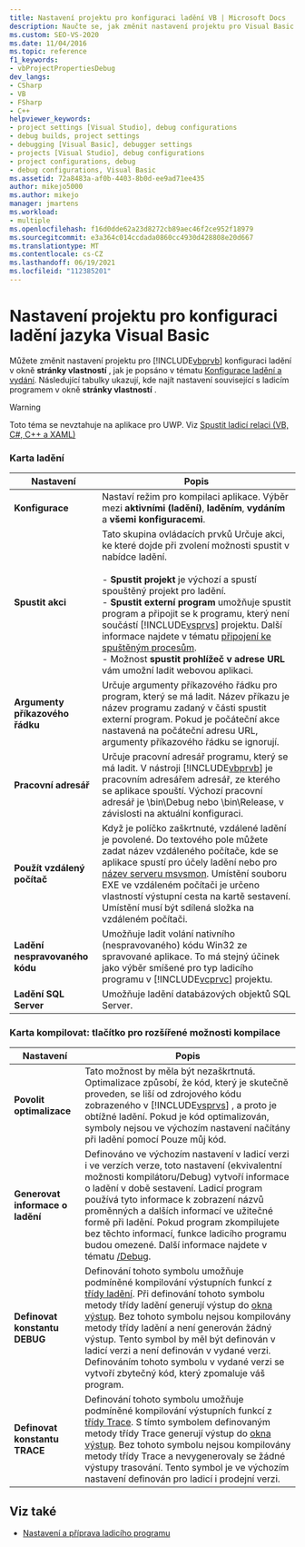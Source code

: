 ```yaml
---
title: Nastavení projektu pro konfiguraci ladění VB | Microsoft Docs
description: Naučte se, jak změnit nastavení projektu pro Visual Basic konfiguraci ladění v okně stránky vlastností sady Visual Studio.
ms.custom: SEO-VS-2020
ms.date: 11/04/2016
ms.topic: reference
f1_keywords:
- vbProjectPropertiesDebug
dev_langs:
- CSharp
- VB
- FSharp
- C++
helpviewer_keywords:
- project settings [Visual Studio], debug configurations
- debug builds, project settings
- debugging [Visual Basic], debugger settings
- projects [Visual Studio], debug configurations
- project configurations, debug
- debug configurations, Visual Basic
ms.assetid: 72a8483a-af0b-4403-8b0d-ee9ad71ee435
author: mikejo5000
ms.author: mikejo
manager: jmartens
ms.workload:
- multiple
ms.openlocfilehash: f16d0dde62a23d8272cb89aec46f2ce952f18979
ms.sourcegitcommit: e3a364c014ccdada0860cc4930d428808e20d667
ms.translationtype: MT
ms.contentlocale: cs-CZ
ms.lasthandoff: 06/19/2021
ms.locfileid: "112385201"
---
```

# <a name="project-settings-for-a-visual-basic-debug-configuration"></a>Nastavení projektu pro konfiguraci ladění jazyka Visual Basic
Můžete změnit nastavení projektu pro [!INCLUDE[vbprvb](../code-quality/includes/vbprvb_md.md)] konfiguraci ladění v okně **stránky vlastností** , jak je popsáno v tématu [Konfigurace ladění a vydání](../debugger/how-to-set-debug-and-release-configurations.md). Následující tabulky ukazují, kde najít nastavení související s ladicím programem v okně **stránky vlastností** .

> [!WARNING]
> Toto téma se nevztahuje na aplikace pro UWP. Viz [Spustit ladicí relaci (VB, C#, C++ a XAML)](../debugger/start-a-debugging-session-for-a-store-app-in-visual-studio-vb-csharp-cpp-and-xaml.md)

### <a name="debug-tab"></a>Karta ladění

| Nastavení | Popis |
|------------------------------| - |
| **Konfigurace** | Nastaví režim pro kompilaci aplikace. Výběr mezi **aktivními (ladění)**, **laděním**, **vydáním** a **všemi konfiguracemi**. |
| **Spustit akci** | Tato skupina ovládacích prvků Určuje akci, ke které dojde při zvolení možnosti spustit v nabídce ladění.<br /><br /> -   **Spustit projekt** je výchozí a spustí spouštěný projekt pro ladění. <br />-   **Spustit externí program** umožňuje spustit program a připojit se k programu, který není součástí [!INCLUDE[vsprvs](../code-quality/includes/vsprvs_md.md)] projektu. Další informace najdete v tématu [připojení ke spuštěným procesům](../debugger/attach-to-running-processes-with-the-visual-studio-debugger.md).<br />-   Možnost **spustit prohlížeč v adrese URL** vám umožní ladit webovou aplikaci. |
| **Argumenty příkazového řádku** | Určuje argumenty příkazového řádku pro program, který se má ladit. Název příkazu je název programu zadaný v části spustit externí program. Pokud je počáteční akce nastavená na počáteční adresu URL, argumenty příkazového řádku se ignorují. |
| **Pracovní adresář** | Určuje pracovní adresář programu, který se má ladit. V nástroji [!INCLUDE[vbprvb](../code-quality/includes/vbprvb_md.md)] je pracovním adresářem adresář, ze kterého se aplikace spouští. Výchozí pracovní adresář je \bin\Debug nebo \bin\Release, v závislosti na aktuální konfiguraci. |
| **Použít vzdálený počítač** | Když je políčko zaškrtnuté, vzdálené ladění je povolené. Do textového pole můžete zadat název vzdáleného počítače, kde se aplikace spustí pro účely ladění nebo pro [název serveru msvsmon](../debugger/remote-debugging.md). Umístění souboru EXE ve vzdáleném počítači je určeno vlastností výstupní cesta na kartě sestavení. Umístění musí být sdílená složka na vzdáleném počítači. |
| **Ladění nespravovaného kódu** | Umožňuje ladit volání nativního (nespravovaného) kódu Win32 ze spravované aplikace. To má stejný účinek jako výběr smíšené pro typ ladicího programu v [!INCLUDE[vcprvc](../code-quality/includes/vcprvc_md.md)] projektu. |
| **Ladění SQL Server** | Umožňuje ladění databázových objektů SQL Server. |

### <a name="compile-tab-press-advanced-compile-options-button"></a>Karta kompilovat: tlačítko pro rozšířené možnosti kompilace

| Nastavení | Popis |
|---------------------------| - |
| **Povolit optimalizace** | Tato možnost by měla být nezaškrtnutá. Optimalizace způsobí, že kód, který je skutečně proveden, se liší od zdrojového kódu zobrazeného v [!INCLUDE[vsprvs](../code-quality/includes/vsprvs_md.md)] , a proto je obtížné ladění. Pokud je kód optimalizován, symboly nejsou ve výchozím nastavení načítány při ladění pomocí Pouze můj kód. |
| **Generovat informace o ladění** | Definováno ve výchozím nastavení v ladicí verzi i ve verzích verze, toto nastavení (ekvivalentní možnosti kompilátoru/Debug) vytvoří informace o ladění v době sestavení. Ladicí program používá tyto informace k zobrazení názvů proměnných a dalších informací ve užitečné formě při ladění. Pokud program zkompilujete bez těchto informací, funkce ladicího programu budou omezené. Další informace najdete v tématu [/Debug](/dotnet/visual-basic/reference/command-line-compiler/debug). |
| **Definovat konstantu DEBUG** | Definování tohoto symbolu umožňuje podmíněné kompilování výstupních funkcí z [třídy ladění](/dotnet/api/system.diagnostics.debug). Při definování tohoto symbolu metody třídy ladění generují výstup do [okna výstup](../ide/reference/output-window.md). Bez tohoto symbolu nejsou kompilovány metody třídy ladění a není generován žádný výstup. Tento symbol by měl být definován v ladicí verzi a není definován v vydané verzi. Definováním tohoto symbolu v vydané verzi se vytvoří zbytečný kód, který zpomaluje váš program. |
| **Definovat konstantu TRACE** | Definování tohoto symbolu umožňuje podmíněné kompilování výstupních funkcí z [třídy Trace](/dotnet/api/system.diagnostics.trace). S tímto symbolem definovaným metody třídy Trace generují výstup do [okna výstup](../ide/reference/output-window.md). Bez tohoto symbolu nejsou kompilovány metody třídy Trace a nevygenerovaly se žádné výstupy trasování. Tento symbol je ve výchozím nastavení definován pro ladicí i prodejní verzi. |

## <a name="see-also"></a>Viz také
- [Nastavení a příprava ladicího programu](../debugger/debugger-settings-and-preparation.md)